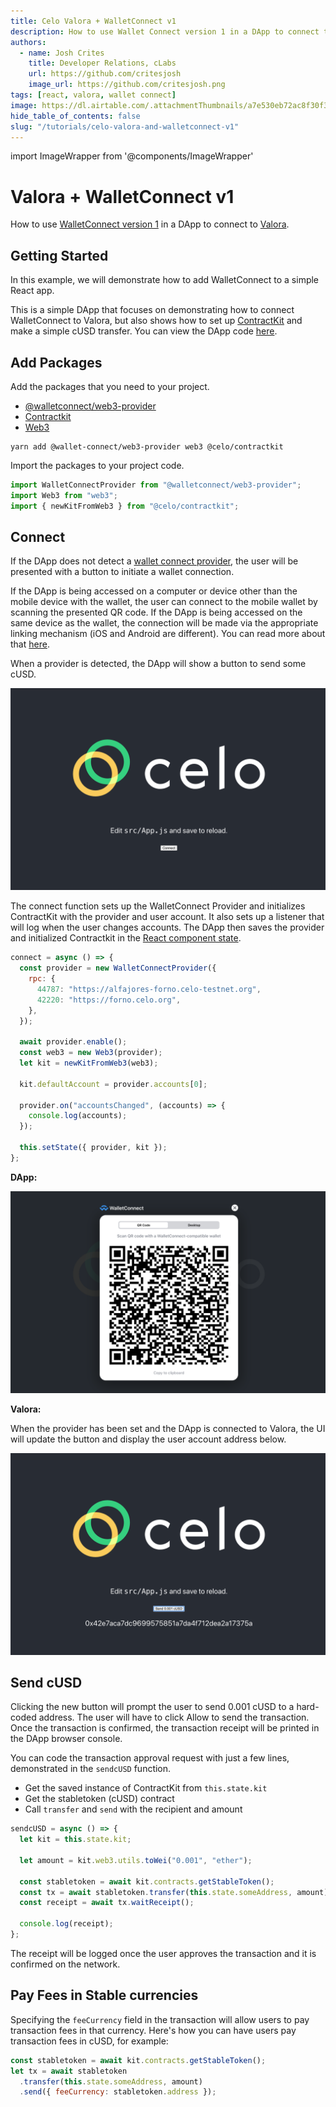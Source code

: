 ```yaml
---
title: Celo Valora + WalletConnect v1
description: How to use Wallet Connect version 1 in a DApp to connect to Valora.
authors:
  - name: Josh Crites
    title: Developer Relations, cLabs
    url: https://github.com/critesjosh
    image_url: https://github.com/critesjosh.png
tags: [react, valora, wallet connect]
image: https://dl.airtable.com/.attachmentThumbnails/a7e530eb72ac8f30f37c0a3447ef0e7d/72e944da
hide_table_of_contents: false
slug: "/tutorials/celo-valora-and-walletconnect-v1"
---
```


import ImageWrapper from '@components/ImageWrapper'

# Valora + WalletConnect v1

How to use [WalletConnect version 1](https://docs.walletconnect.com/1.0/) in a DApp to connect to [Valora](https://valoraapp.com/).

<!--truncate-->

## Getting Started

In this example, we will demonstrate how to add WalletConnect to a simple React app.

This is a simple DApp that focuses on demonstrating how to connect WalletConnect to Valora, but also shows how to set up [ContractKit](/developer-guide/contractkit) and make a simple cUSD transfer. You can view the DApp code [here](https://github.com/critesjosh/valora-wallet-connect-v1).

## Add Packages

Add the packages that you need to your project.

- [@walletconnect/web3-provider](https://www.npmjs.com/package/@walletconnect/web3-provider)
- [Contractkit](https://www.npmjs.com/package/@celo/contractkit)
- [Web3](https://www.npmjs.com/package/web3)

```shell
yarn add @wallet-connect/web3-provider web3 @celo/contractkit
```

Import the packages to your project code.

```js
import WalletConnectProvider from "@walletconnect/web3-provider";
import Web3 from "web3";
import { newKitFromWeb3 } from "@celo/contractkit";
```

## Connect

If the DApp does not detect a [wallet connect provider](https://docs.walletconnect.com/1.0/quick-start/dapps/web3-provider), the user will be presented with a button to initiate a wallet connection.

If the DApp is being accessed on a computer or device other than the mobile device with the wallet, the user can connect to the mobile wallet by scanning the presented QR code. If the DApp is being accessed on the same device as the wallet, the connection will be made via the appropriate linking mechanism (iOS and Android are different). You can read more about that [here](https://docs.walletconnect.com/1.0/mobile-linking#wallet-support).

When a provider is detected, the DApp will show a button to send some cUSD.

![connect dapp](/img/doc-images/valora-wc-v1/connect-dapp.png)

The connect function sets up the WalletConnect Provider and initializes ContractKit with the provider and user account. It also sets up a listener that will log when the user changes accounts. The DApp then saves the provider and initialized Contractkit in the [React component state](https://reactjs.org/docs/faq-state.html).

```js
connect = async () => {
  const provider = new WalletConnectProvider({
    rpc: {
      44787: "https://alfajores-forno.celo-testnet.org",
      42220: "https://forno.celo.org",
    },
  });

  await provider.enable();
  const web3 = new Web3(provider);
  let kit = newKitFromWeb3(web3);

  kit.defaultAccount = provider.accounts[0];

  provider.on("accountsChanged", (accounts) => {
    console.log(accounts);
  });

  this.setState({ provider, kit });
};
```

**DApp:**

![qr code](/img/doc-images/valora-wc-v1/qr-code.png)

**Valora:**

<ImageWrapper path="/img/doc-images/valora-wc-v1/connect-valora.jpg" alt="connect valora" width="200" />

When the provider has been set and the DApp is connected to Valora, the UI will update the button and display the user account address below.

![send cusd](/img/doc-images/valora-wc-v1/send-cusd.png)

## Send cUSD

Clicking the new button will prompt the user to send 0.001 cUSD to a hard-coded address. The user will have to click Allow to send the transaction. Once the transaction is confirmed, the transaction receipt will be printed in the DApp browser console.

You can code the transaction approval request with just a few lines, demonstrated in the `sendcUSD` function.

- Get the saved instance of ContractKit from `this.state.kit`
- Get the stabletoken (cUSD) contract
- Call `transfer` and `send` with the recipient and amount

```js
sendcUSD = async () => {
  let kit = this.state.kit;

  let amount = kit.web3.utils.toWei("0.001", "ether");

  const stabletoken = await kit.contracts.getStableToken();
  const tx = await stabletoken.transfer(this.state.someAddress, amount).send();
  const receipt = await tx.waitReceipt();

  console.log(receipt);
};
```

<ImageWrapper path="/img/doc-images/valora-wc-v1/valora-send.jpg" alt="approve valora" width="200" />

The receipt will be logged once the user approves the transaction and it is confirmed on the network.

## Pay Fees in Stable currencies

Specifying the `feeCurrency` field in the transaction will allow users to pay transaction fees in that currency. Here's how you can have users pay transaction fees in cUSD, for example:

```js
const stabletoken = await kit.contracts.getStableToken();
let tx = await stabletoken
  .transfer(this.state.someAddress, amount)
  .send({ feeCurrency: stabletoken.address });
```
